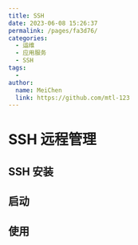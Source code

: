 ```yaml
---
title: SSH
date: 2023-06-08 15:26:37
permalink: /pages/fa3d76/
categories:
  - 运维
  - 应用服务
  - SSH
tags:
  - 
author: 
  name: MeiChen
  link: https://github.com/mtl-123
---
```

# SSH 远程管理

## SSH 安装

## 启动
## 使用
